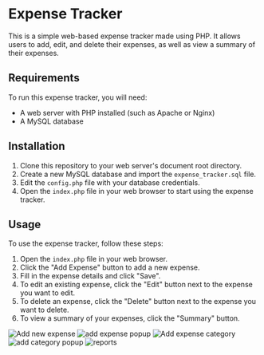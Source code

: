 # Expense Tracker

This is a simple web-based expense tracker made using PHP. It allows users to add, edit, and delete their expenses, as well as view a summary of their expenses.

## Requirements

To run this expense tracker, you will need:

- A web server with PHP installed (such as Apache or Nginx)
- A MySQL database

## Installation

1. Clone this repository to your web server's document root directory.
2. Create a new MySQL database and import the `expense_tracker.sql` file.
3. Edit the `config.php` file with your database credentials.
4. Open the `index.php` file in your web browser to start using the expense tracker.

## Usage

To use the expense tracker, follow these steps:

1. Open the `index.php` file in your web browser.
2. Click the "Add Expense" button to add a new expense.
3. Fill in the expense details and click "Save".
4. To edit an existing expense, click the "Edit" button next to the expense you want to edit.
5. To delete an expense, click the "Delete" button next to the expense you want to delete.
6. To view a summary of your expenses, click the "Summary" button.

![Add new expense](https://github.com/devmehta04/Expense-Tracker-PHP/assets/79599853/579532ad-5adb-4aaa-a2be-c5779d76ee4e)
![add expense popup](https://github.com/devmehta04/Expense-Tracker-PHP/assets/79599853/5d4d527a-9ff9-4709-9f1f-e6025aec5366)
![Add expense category](https://github.com/devmehta04/Expense-Tracker-PHP/assets/79599853/80103242-c66f-4315-b11c-0173e1987fc2)
![add category popup](https://github.com/devmehta04/Expense-Tracker-PHP/assets/79599853/e54d5a83-0460-41b0-8f12-9d61deaa3ff0)
![reports](https://github.com/devmehta04/Expense-Tracker-PHP/assets/79599853/1961de48-f93b-4a84-b295-dfa2f50a9774)
